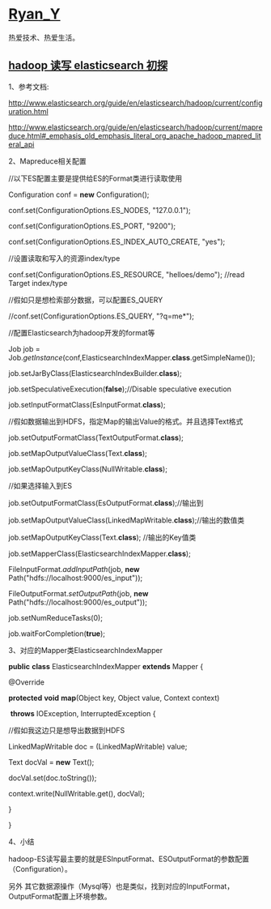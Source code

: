 # [Ryan_Y](https://www.cnblogs.com/kaisne/)

热爱技术、热爱生活。

## [hadoop 读写 elasticsearch 初探](https://www.cnblogs.com/kaisne/p/3930677.html)

1、参考文档:

http://www.elasticsearch.org/guide/en/elasticsearch/hadoop/current/configuration.html

http://www.elasticsearch.org/guide/en/elasticsearch/hadoop/current/mapreduce.html#_emphasis_old_emphasis_literal_org_apache_hadoop_mapred_literal_api

 

2、Mapreduce相关配置

 

 

//以下ES配置主要是提供给ES的Format类进行读取使用

Configuration conf = **new** Configuration();

conf.set(ConfigurationOptions.ES_NODES, "127.0.0.1");

conf.set(ConfigurationOptions.ES_PORT, "9200");

conf.set(ConfigurationOptions.ES_INDEX_AUTO_CREATE, "yes");

//设置读取和写入的资源index/type

conf.set(ConfigurationOptions.ES_RESOURCE, "helloes/demo"); //read Target index/type

 

 

 

//假如只是想检索部分数据，可以配置ES_QUERY

//conf.set(ConfigurationOptions.ES_QUERY, "?q=me*");

 

//配置Elasticsearch为hadoop开发的format等

Job job = Job.*getInstance*(conf,ElasticsearchIndexMapper.**class**.getSimpleName());

job.setJarByClass(ElasticsearchIndexBuilder.**class**);

job.setSpeculativeExecution(**false**);//Disable speculative execution

job.setInputFormatClass(EsInputFormat.**class**);  

 

//假如数据输出到HDFS，指定Map的输出Value的格式。并且选择Text格式

job.setOutputFormatClass(TextOutputFormat.**class**);

job.setMapOutputValueClass(Text.**class**);

job.setMapOutputKeyClass(NullWritable.**class**);  

 

 

//如果选择输入到ES

job.setOutputFormatClass(EsOutputFormat.**class**);//输出到

job.setMapOutputValueClass(LinkedMapWritable.**class**);//输出的数值类 

job.setMapOutputKeyClass(Text.**class**);  //输出的Key值类

 

 

job.setMapperClass(ElasticsearchIndexMapper.**class**);

FileInputFormat.*addInputPath*(job, **new** Path("hdfs://localhost:9000/es_input"));

FileOutputFormat.*setOutputPath*(job, **new** Path("hdfs://localhost:9000/es_output"));

job.setNumReduceTasks(0);

job.waitForCompletion(**true**);

 

3、对应的Mapper类ElasticsearchIndexMapper

**public** **class** ElasticsearchIndexMapper **extends** Mapper {

@Override

**protected** **void** **map**(Object key, Object value, Context context)

​    **throws** IOException, InterruptedException {

//假如我这边只是想导出数据到HDFS

 

 LinkedMapWritable doc = (LinkedMapWritable) value;  

 Text docVal = **new** Text();

  docVal.set(doc.toString());

 context.write(NullWritable.get(), docVal);

}

}

4、小结

hadoop-ES读写最主要的就是ESInputFormat、ESOutputFormat的参数配置（Configuration）。

另外 其它数据源操作（Mysql等）也是类似，找到对应的InputFormat，OutputFormat配置上环境参数。